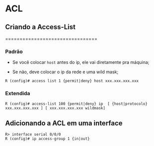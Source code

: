 # ACL

## Criando a Access-List
================================

### Padrão

* Se você colocar `host` antes do ip, ele vai diretamente pra máquina;

* Se não, deve colocar o ip da rede e uma wild mask;

```ios
R (config)# access list 1 {permit|deny} host xxx.xxx.xxx.xxx
```

### Extendida

```ios
R (config)# access-list 100 {permit|deny} ip  [ {host|protocolo} xxx.xxx.xxx.xxx ] [ xxx.xxx.xxx.xxx wildmask]
```

## Adicionando a ACL em uma interface

```ios
R> interface serial 0/0/0
R (config)# ip access-group 1 {in|out}
```
